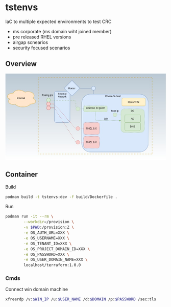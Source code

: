 # tstenvs
IaC to multiple expected environments to test CRC  

* ms corporate (ms domain wiht joined member)
* pre released RHEL versions
* airgap scnearios
* security focused scenarios  

## Overview

![Overview](docs/diagrams/overview.jpg?raw=true)

## Container

Build

```bash  
podman build -t tstenvs:dev -f build/Dockerfile . 
```

Run

```bash
podman run -it --rm \
        --workdir=/provision \
        -v $PWD:/provision:Z \
        -e OS_AUTH_URL=XXX \
        -e OS_USERNAME=XXX \
        -e OS_TENANT_ID=XXX \
        -e OS_PROJECT_DOMAIN_ID=XXX \
        -e OS_PASSWORD=XXX \
        -e OS_USER_DOMAIN_NAME=XXX \
        localhost/terraform:1.0.0
```

### Cmds

Connect win domain machine

```bash
xfreerdp /v:$WIN_IP /u:$USER_NAME /d:$DOMAIN /p:$PASSWORD /sec:tls
```
